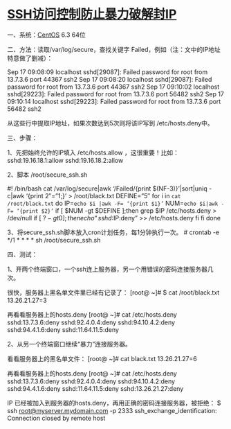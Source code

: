 # [SSH访问控制防止暴力破解封IP](http://www.linuxidc.com/Linux/2014-09/107370.htm)

一、系统：[CentOS](http://www.linuxidc.com/topicnews.aspx?tid=14) 6.3 64位

二、方法：读取/var/log/secure，查找关键字 Failed，例如（注：文中的IP地址特意做了删减）：

Sep 17 09:08:09 localhost sshd[29087]: Failed password for root from 13.7.3.6 port 44367 ssh2
Sep 17 09:08:20 localhost sshd[29087]: Failed password for root from 13.7.3.6 port 44367 ssh2
Sep 17 09:10:02 localhost sshd[29223]: Failed password for root from 13.7.3.6 port 56482 ssh2
Sep 17 09:10:14 localhost sshd[29223]: Failed password for root from 13.7.3.6 port 56482 ssh2

从这些行中提取IP地址，如果次数达到5次则将该IP写到 /etc/hosts.deny中。

三、步骤：

1、先把始终允许的IP填入 /etc/hosts.allow ，这很重要！比如：
sshd:19.16.18.1:allow
sshd:19.16.18.2:allow

2、脚本 /root/secure_ssh.sh

\#! /bin/bash
cat /var/log/secure|awk ‘/Failed/{print $(NF-3)}’|sort|uniq -c|awk ‘{print $2″=”$1;}’ > /root/black.txt
DEFINE=”5″
for i in `cat /root/black.txt`
do
IP=`echo $i |awk -F= ‘{print $1}’`
NUM=`echo $i|awk -F= ‘{print $2}’`
if [ $NUM -gt $DEFINE ];then
grep $IP /etc/hosts.deny > /dev/null
if [ $? -gt 0 ];then
echo “sshd:$IP:deny” >> /etc/hosts.deny
fi
fi
done

3、将secure_ssh.sh脚本放入cron计划任务，每1分钟执行一次。
\# crontab -e
*/1 * * * * sh /root/secure_ssh.sh

四、测试：

1、开两个终端窗口，一个ssh连上服务器，另一个用错误的密码连接服务器几次。

很快，服务器上黑名单文件里已经有记录了：
[root@ ~]# $ cat /root/black.txt
13.26.21.27=3

再看看服务器上的hosts.deny
[root@ ~]# cat /etc/hosts.deny
sshd:13.7.3.6:deny
sshd:92.4.0.4:deny
sshd:94.10.4.2:deny
sshd:94.4.1.6:deny
sshd:11.64.11.5:deny

2、从另一个终端窗口继续“暴力”连接服务器。

看看服务器上的黑名单文件：
[root@ ~]# cat black.txt
13.26.21.27=6

再看看服务器上的hosts.deny
[root@ ~]# cat /etc/hosts.deny
sshd:13.7.3.6:deny
sshd:92.4.0.4:deny
sshd:94.10.4.2:deny
sshd:94.4.1.6:deny
sshd:11.64.11.5:deny
sshd:13.26.21.27:deny

IP 已经被加入到服务器的hosts.deny，再用正确的密码连接服务器，被拒绝：
$ ssh root@myserver.mydomain.com -p 2333
ssh_exchange_identification: Connection closed by remote host